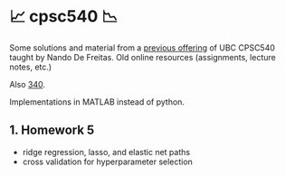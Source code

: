 # :chart_with_upwards_trend: cpsc540 :chart_with_downwards_trend:
Some solutions and material from a [previous offering](http://www.cs.ubc.ca/~nando/540-2013/) of UBC CPSC540 taught by Nando De Freitas. Old online resources (assignments, lecture notes, etc.)

Also [340](http://www.cs.ubc.ca/~nando/340-2012/).

Implementations in MATLAB instead of python.

## 1. Homework 5
- ridge regression, lasso, and elastic net paths
- cross validation for hyperparameter selection
